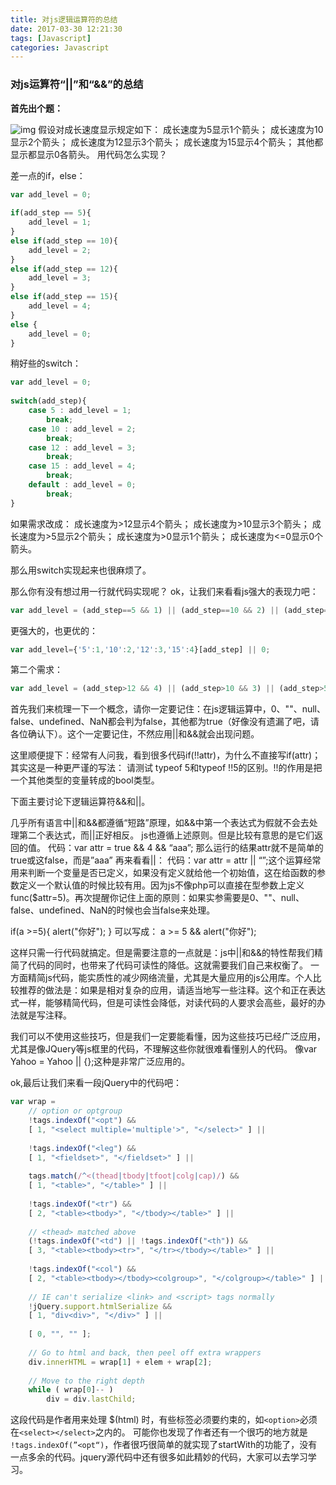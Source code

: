 ```yaml
---
title: 对js逻辑运算符的总结
date: 2017-03-30 12:21:30
tags: [Javascript]
categories: Javascript
---
```

### 对js运算符“||”和“&&”的总结

**首先出个题：**

![img](http://dl.iteye.com/upload/attachment/143005/1ec269a5-d45f-37a3-ab50-6eaaee73e835.jpg)
假设对成长速度显示规定如下：
成长速度为5显示1个箭头；
成长速度为10显示2个箭头；
成长速度为12显示3个箭头；
成长速度为15显示4个箭头；
其他都显示都显示0各箭头。
用代码怎么实现？
<!--more-->

差一点的if，else：
``` Javascript
var add_level = 0; 
  
if(add_step == 5){
    add_level = 1;
}
else if(add_step == 10){
    add_level = 2;
}
else if(add_step == 12){
    add_level = 3;
}
else if(add_step == 15){
    add_level = 4;
}
else {
    add_level = 0;
}
```
稍好些的switch：
```javascript
var add_level = 0;
  
switch(add_step){
    case 5 : add_level = 1;
        break;  
    case 10 : add_level = 2;
        break;  
    case 12 : add_level = 3;
        break;  
    case 15 : add_level = 4;
        break;  
    default : add_level = 0;
        break;  
}
```
如果需求改成：
成长速度为>12显示4个箭头；
成长速度为>10显示3个箭头；
成长速度为>5显示2个箭头；
成长速度为>0显示1个箭头；
成长速度为<=0显示0个箭头。
 
那么用switch实现起来也很麻烦了。
 
那么你有没有想过用一行就代码实现呢？
ok，让我们来看看js强大的表现力吧：
```js
var add_level = (add_step==5 && 1) || (add_step==10 && 2) || (add_step==12 && 3) || (add_step==15 && 4) || 0;
```
更强大的，也更优的：
```js
var add_level={'5':1,'10':2,'12':3,'15':4}[add_step] || 0;
```
第二个需求：
```js
var add_level = (add_step>12 && 4) || (add_step>10 && 3) || (add_step>5 && 2) || (add_step>0 && 1) || 0;
```
首先我们来梳理一下一个概念，请你一定要记住：在js逻辑运算中，0、""、null、false、undefined、NaN都会判为false，其他都为true（好像没有遗漏了吧，请各位确认下）。这个一定要记住，不然应用||和&&就会出现问题。

这里顺便提下：经常有人问我，看到很多代码if(!!attr)，为什么不直接写if(attr)；
其实这是一种更严谨的写法：
请测试 typeof 5和typeof !!5的区别。!!的作用是把一个其他类型的变量转成的bool类型。

下面主要讨论下逻辑运算符&&和||。

几乎所有语言中||和&&都遵循“短路”原理，如&&中第一个表达式为假就不会去处理第二个表达式，而||正好相反。
js也遵循上述原则。但是比较有意思的是它们返回的值。
代码：var attr = true && 4 && “aaa”;
那么运行的结果attr就不是简单的true或这false，而是”aaa”
再来看看||：
代码：var attr = attr || “”;这个运算经常用来判断一个变量是否已定义，如果没有定义就给他一个初始值，这在给函数的参数定义一个默认值的时候比较有用。因为js不像php可以直接在型参数上定义func($attr=5)。再次提醒你记住上面的原则：如果实参需要是0、""、null、false、undefined、NaN的时候也会当false来处理。

if(a >=5){
    alert("你好");
}
可以写成：
a >= 5 && alert("你好");

这样只需一行代码就搞定。但是需要注意的一点就是：js中||和&&的特性帮我们精简了代码的同时，也带来了代码可读性的降低。这就需要我们自己来权衡了。
一方面精简js代码，能实质性的减少网络流量，尤其是大量应用的js公用库。个人比较推荐的做法是：如果是相对复杂的应用，请适当地写一些注释。这个和正在表达式一样，能够精简代码，但是可读性会降低，对读代码的人要求会高些，最好的办法就是写注释。
 
我们可以不使用这些技巧，但是我们一定要能看懂，因为这些技巧已经广泛应用，尤其是像JQuery等js框里的代码，不理解这些你就很难看懂别人的代码。
像var Yahoo = Yahoo || {};这种是非常广泛应用的。
 
ok,最后让我们来看一段jQuery中的代码吧：
 
```javascript
var wrap =
    // option or optgroup
    !tags.indexOf("<opt") &&
    [ 1, "<select multiple='multiple'>", "</select>" ] ||
      
    !tags.indexOf("<leg") &&
    [ 1, "<fieldset>", "</fieldset>" ] ||
      
    tags.match(/^<(thead|tbody|tfoot|colg|cap)/) &&
    [ 1, "<table>", "</table>" ] ||
      
    !tags.indexOf("<tr") &&
    [ 2, "<table><tbody>", "</tbody></table>" ] ||
      
    // <thead> matched above
    (!tags.indexOf("<td") || !tags.indexOf("<th")) &&
    [ 3, "<table><tbody><tr>", "</tr></tbody></table>" ] ||
      
    !tags.indexOf("<col") &&
    [ 2, "<table><tbody></tbody><colgroup>", "</colgroup></table>" ] ||
      
    // IE can't serialize <link> and <script> tags normally
    !jQuery.support.htmlSerialize &&
    [ 1, "div<div>", "</div>" ] ||
      
    [ 0, "", "" ];
      
    // Go to html and back, then peel off extra wrappers  
    div.innerHTML = wrap[1] + elem + wrap[2];
      
    // Move to the right depth  
    while ( wrap[0]-- )
        div = div.lastChild;  
```

这段代码是作者用来处理 $(html) 时，有些标签必须要约束的，如`<option>`必须在`<select></select>`之内的。
可能你也发现了作者还有一个很巧的地方就是 `!tags.indexOf(”<opt“)`，作者很巧很简单的就实现了startWith的功能了，没有一点多余的代码。jquery源代码中还有很多如此精妙的代码，大家可以去学习学习。